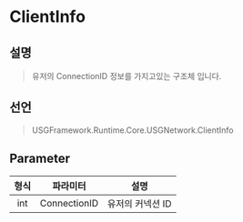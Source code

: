 #  ClientInfo

## 설명
> 유저의 ConnectionID 정보를 가지고있는 구조체 입니다.
## 선언
> USGFramework.Runtime.Core.USGNetwork.ClientInfo
## Parameter
| **형식** |      **파라미터**      |   **설명**   |
|:------:|:------------------:|:----------:|
|  int   |    ConnectionID    | 유저의 커넥션 ID |
